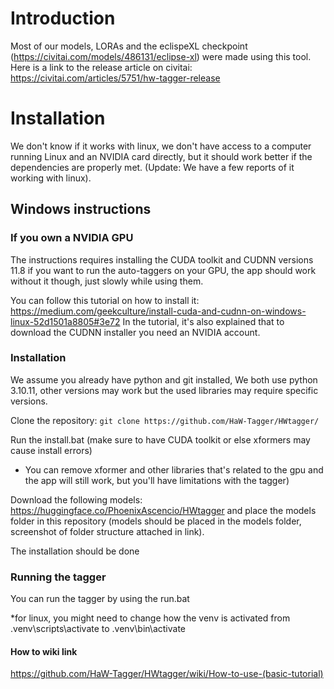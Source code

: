 # Introduction
Most of our models, LORAs and the eclispeXL checkpoint (https://civitai.com/models/486131/eclipse-xl) were made using this tool.
Here is a link to the release article on civitai: https://civitai.com/articles/5751/hw-tagger-release

# Installation

We don't know if it works with linux, we don't have access to a computer running Linux and an NVIDIA card directly, but it should work better if the dependencies are properly met. (Update: We have a few reports of it working with linux).

## Windows instructions

### If you own a NVIDIA GPU

The instructions requires installing the CUDA toolkit and CUDNN versions 11.8 if you want to run the auto-taggers on your GPU, the app should work without it though, just slowly while using them.

You can follow this tutorial on how to install it:
https://medium.com/geekculture/install-cuda-and-cudnn-on-windows-linux-52d1501a8805#3e72
In the tutorial, it's also explained that to download the CUDNN installer you need an NVIDIA account.

### Installation

We assume you already have python and git installed, We both use python 3.10.11, other versions may work but the used libraries may require specific versions.

Clone the repository:
`
git clone https://github.com/HaW-Tagger/HWtagger/
`

Run the install.bat (make sure to have CUDA toolkit or else xformers may cause install errors)

- You can remove xformer and other libraries that's related to the gpu and the app will still work, but you'll have limitations with the tagger)

Download the following models: https://huggingface.co/PhoenixAscencio/HWtagger and place the models folder in this repository (models should be placed in the models folder, screenshot of folder structure attached in link).

The installation should be done

### Running the tagger

You can run the tagger by using the run.bat

*for linux, you might need to change how the venv is activated from .venv\scripts\activate to .venv\bin\activate

#### How to wiki link

https://github.com/HaW-Tagger/HWtagger/wiki/How-to-use-(basic-tutorial)
